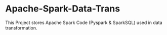 # Apache-Spark-Data-Trans
This Project stores Apache Spark Code (Pyspark &amp; SparkSQL) used in data transformation.
